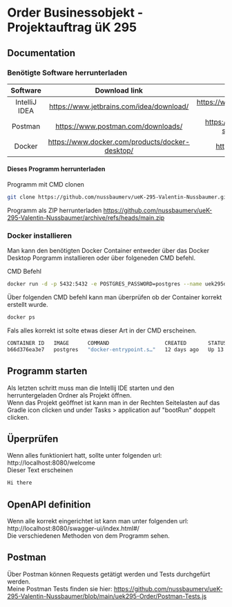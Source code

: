 # Order Businessobjekt - Projektauftrag üK 295 
## Documentation
### Benötigte Software herrunterladen

| Software   |Download link |Installation Guide|
|:----------:|:-------------:|:------:|
| IntelliJ IDEA |https://www.jetbrains.com/idea/download/|https://www.jetbrains.com/help/idea/installation-guide.html|
| Postman |https://www.postman.com/downloads/|https://learning.postman.com/docs/getting-started/installation-and-updates/|
| Docker |https://www.docker.com/products/docker-desktop/|https://docs.docker.com/get-started/|

#### Dieses Programm herrunterladen
Programm mit CMD clonen
```bash
git clone https://github.com/nussbaumerv/ueK-295-Valentin-Nussbaumer.git
```
Programm als ZIP herrunterladen
https://github.com/nussbaumerv/ueK-295-Valentin-Nussbaumer/archive/refs/heads/main.zip

### Docker installieren
Man kann den benötigten Docker Container entweder über das Docker Desktop Porgramm installieren oder über folgeneden CMD befehl.

CMD Befehl
```bash
docker run -d -p 5432:5432 -e POSTGRES_PASSWORD=postgres --name uek295db postgres
```
Über folgenden CMD befehl kann man überprüfen ob der Container korrekt erstellt wurde.
```bash
docker ps
```
Fals alles korrekt ist solte etwas dieser Art in der CMD erscheinen.
```bash
CONTAINER ID   IMAGE      COMMAND                  CREATED       STATUS        PORTS                    NAMES
b66d376ea3e7   postgres   "docker-entrypoint.s…"   12 days ago   Up 13 hours   0.0.0.0:5432->5432/tcp   uek295db
```
## Programm starten
Als letzten schritt muss man die Intellij IDE starten und den herruntergeladen Ordner als Projekt öffnen. <br>
Wenn das Projekt geöffnet ist kann man in der Rechten Seitelasten auf das Gradle icon clicken und under Tasks > application auf "bootRun" doppelt clicken.

## Üperprüfen
Wenn alles funktioniert hatt, sollte unter folgenden url: http://localhost:8080/welcome <br>
Dieser Text erscheinen
```bash
Hi there
```
## OpenAPI definition
Wenn alle korrekt eingerichtet ist kann man unter folgenden url: http://localhost:8080/swagger-ui/index.html#/ <br>
Die verschiedenen Methoden von dem Programm sehen.

## Postman
Über Postman können Requests getätigt werden und Tests durchgefürt werden. <br>
Meine Postman Tests finden sie hier: https://github.com/nussbaumerv/ueK-295-Valentin-Nussbaumer/blob/main/uek295-Order/Postman-Tests.js
